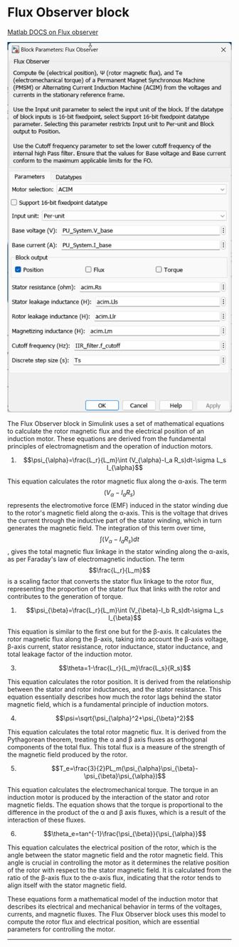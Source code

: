 # Flux Observer block


[Matlab DOCS on Flux observer](https://in.mathworks.com/help/mcb/ref/fluxobserver.html)


![image here](image-12.png)

The Flux Observer block in Simulink uses a set of mathematical equations to calculate the rotor magnetic flux and the electrical position of an induction motor. These equations are derived from the fundamental principles of electromagnetism and the operation of induction motors.

1. $$\psi_{\alpha}=\frac{L_r}{L_m}\int (V_{\alpha}-I_a R_s)dt-\sigma L_s I_{\alpha}$$


This equation calculates the rotor magnetic flux along the α-axis. The term $$(V_{\alpha}-I_a R_s)$$ represents the electromotive force (EMF) induced in the stator winding due to the rotor's magnetic field along the α-axis. This is the voltage that drives the current through the inductive part of the stator winding, which in turn generates the magnetic field. The integration of this term over time, $$\int (V_{\alpha}-I_a R_s)dt$$, gives the total magnetic flux linkage in the stator winding along the α-axis, as per Faraday's law of electromagnetic induction. The term $$\frac{L_r}{L_m}$$ is a scaling factor that converts the stator flux linkage to the rotor flux, representing the proportion of the stator flux that links with the rotor and contributes to the generation of torque.

1. $$\psi_{\beta}=\frac{L_r}{L_m}\int (V_{\beta}-I_b R_s)dt-\sigma L_s I_{\beta}$$

This equation is similar to the first one but for the β-axis. It calculates the rotor magnetic flux along the β-axis, taking into account the β-axis voltage, β-axis current, stator resistance, rotor inductance, stator inductance, and total leakage factor of the induction motor.

3. $$\theta=1-\frac{L_r}{L_m}\frac{L_s}{R_s}$$

This equation calculates the rotor position. It is derived from the relationship between the stator and rotor inductances, and the stator resistance. This equation essentially describes how much the rotor lags behind the stator magnetic field, which is a fundamental principle of induction motors.

4. $$\psi=\sqrt{\psi_{\alpha}^2+\psi_{\beta}^2}$$

This equation calculates the total rotor magnetic flux. It is derived from the Pythagorean theorem, treating the α and β axis fluxes as orthogonal components of the total flux. This total flux is a measure of the strength of the magnetic field produced by the rotor.

5. $$T_e=\frac{3}{2}PL_m(\psi_{\alpha}\psi_{\beta}-\psi_{\beta}\psi_{\alpha})$$

This equation calculates the electromechanical torque. The torque in an induction motor is produced by the interaction of the stator and rotor magnetic fields. The equation shows that the torque is proportional to the difference in the product of the α and β axis fluxes, which is a result of the interaction of these fluxes.

6. $$\theta_e=tan^{-1}\frac{\psi_{\beta}}{\psi_{\alpha}}$$

This equation calculates the electrical position of the rotor, which is the angle between the stator magnetic field and the rotor magnetic field. This angle is crucial in controlling the motor as it determines the relative position of the rotor with respect to the stator magnetic field. It is calculated from the ratio of the β-axis flux to the α-axis flux, indicating that the rotor tends to align itself with the stator magnetic field.

These equations form a mathematical model of the induction motor that describes its electrical and mechanical behavior in terms of the voltages, currents, and magnetic fluxes. The Flux Observer block uses this model to compute the rotor flux and electrical position, which are essential parameters for controlling the motor.

---

